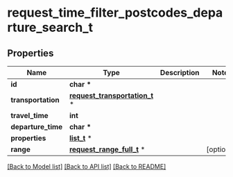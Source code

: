 # request_time_filter_postcodes_departure_search_t

## Properties
Name | Type | Description | Notes
------------ | ------------- | ------------- | -------------
**id** | **char \*** |  | 
**transportation** | [**request_transportation_t**](request_transportation.md) \* |  | 
**travel_time** | **int** |  | 
**departure_time** | **char \*** |  | 
**properties** | [**list_t**](request_time_filter_postcodes_property.md) \* |  | 
**range** | [**request_range_full_t**](request_range_full.md) \* |  | [optional] 

[[Back to Model list]](../README.md#documentation-for-models) [[Back to API list]](../README.md#documentation-for-api-endpoints) [[Back to README]](../README.md)


